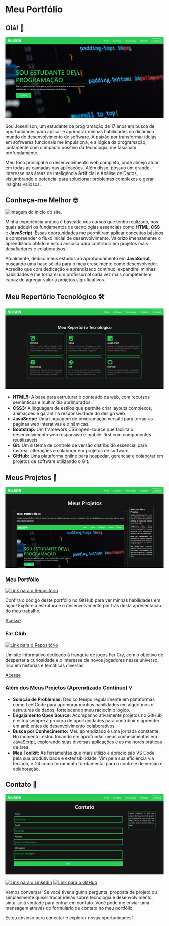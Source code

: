 # Meu Portfólio

## Olá! 👋

![Imagem do inicio do site.](./assets/image/inicio.png)

Sou Josenilson, um estudante de programação de 17 anos em busca de oportunidades para aplicar e aprimorar minhas habilidades no dinâmico mundo do desenvolvimento de software. A paixão por transformar ideias em softwares funcionais me impulsiona, e a lógica da programação, juntamente com o impacto positivo da tecnologia, me fascinam profundamente.

Meu foco principal é o desenvolvimento web completo, onde almejo atuar em todas as camadas das aplicações. Além disso, possuo um grande interesse nas áreas de Inteligência Artificial e Análise de Dados, vislumbrando o potencial para solucionar problemas complexos e gerar insights valiosos.

## Conheça-me Melhor 🤓
![Imagem do inicio do site.](./assets/image/conheça%20me.png)

Minha experiência prática é baseada nos cursos que tenho realizado, nos quais adquiri os fundamentos de tecnologias essenciais como **HTML**, **CSS** e **JavaScript**. Essas oportunidades me permitiram aplicar conceitos básicos e compreender o fluxo inicial de desenvolvimento. Valorizo imensamente o aprendizado obtido e estou ansioso para contribuir em projetos mais desafiadores e colaborativos.

Atualmente, dedico meus estudos ao aprofundamento em **JavaScript**, buscando uma base sólida para o meu crescimento como desenvolvedor. Acredito que com dedicação e aprendizado contínuo, expandirei minhas habilidades e me tornarei um profissional cada vez mais competente e capaz de agregar valor a projetos significativos.

## Meu Repertório Tecnológico 🛠️
![Imagem do inicio do site.](./assets/image/tecnologias.png)

* **HTML5:** A base para estruturar o conteúdo da web, com recursos semânticos e multimídia aprimorados.
* **CSS3:** A linguagem de estilos que permite criar layouts complexos, animações e garantir a responsividade do design web.
* **JavaScript:** Uma linguagem de programação versátil para tornar as páginas web interativas e dinâmicas.
* **Bootstrap:** Um framework CSS open-source que facilita o desenvolvimento web responsivo e mobile-first com componentes reutilizáveis.
* **Git:** Um sistema de controle de versão distribuído essencial para rastrear alterações e colaborar em projetos de software.
* **GitHub:** Uma plataforma online para hospedar, gerenciar e colaborar em projetos de software utilizando o Git.

## Meus Projetos 🚀
![Imagem do inicio do site.](./assets/image/projetos.png)

### Meu Portfólio

[![Link para o Repositório](https://img.shields.io/badge/Código%20no-GitHub-blue?style=flat-square&logo=github)](https://github.com/Nilsonsousa16/Meu-Portif-lio)

Confira o código deste portfólio no GitHub para ver minhas habilidades em ação! Explore a estrutura e o desenvolvimento por trás desta apresentação do meu trabalho.

[Acesse](https://github.com/Nilsonsousa16/Meu-Portif-lio)

### Far Club

[![Link para o Repositório](https://img.shields.io/badge/Código%20no-GitHub-blue?style=flat-square&logo=github)](https://github.com/Nilsonsousa16/Far-Club/tree/main)

Um site informativo dedicado à franquia de jogos Far Cry, com o objetivo de despertar a curiosidade e o interesse de novos jogadores nesse universo rico em histórias e temáticas diversas.

[Acesse](https://github.com/Nilsonsousa16/Far-Club/tree/main)

### Além dos Meus Projetos (Aprendizado Contínuo) 💡

* **Solução de Problemas:** Dedico tempo regularmente em plataformas como LeetCode para aprimorar minhas habilidades em algoritmos e estruturas de dados, fortalecendo meu raciocínio lógico.
* **Engajamento Open Source:** Acompanho ativamente projetos no GitHub e estou sempre à procura de oportunidades para contribuir e aprender em ambientes de desenvolvimento colaborativos.
* **Busca por Conhecimento:** Meu aprendizado é uma jornada constante. No momento, estou focando em aprofundar meus conhecimentos em JavaScript, explorando suas diversas aplicações e as melhores práticas da área.
* **Meu Toolkit:** As ferramentas que mais utilizo e aprecio são VS Code pela sua produtividade e extensibilidade, Vim pela sua eficiência via teclado, e Git como ferramenta fundamental para o controle de versão e colaboração.

## Contato 💬
![Imagem do inicio do site.](./assets/image/contatos.png)

[![Link para o LinkedIn](https://img.shields.io/badge/LinkedIn-Josenilson%20Sousa-blue?style=flat-square&logo=linkedin)](https://www.linkedin.com/in/josenilson-sousa-a60576283/)
[![Link para o GitHub](https://img.shields.io/badge/GitHub-Nilsonsousa16-black?style=flat-square&logo=github)](https://github.com/Nilsonsousa16)

Vamos conversar! Se você tiver alguma pergunta, proposta de projeto ou simplesmente quiser trocar ideias sobre tecnologia e desenvolvimento, sinta-se à vontade para entrar em contato. Você pode me enviar uma mensagem através do formulário de contato no meu portfólio.

Estou ansioso para conectar e explorar novas oportunidades!